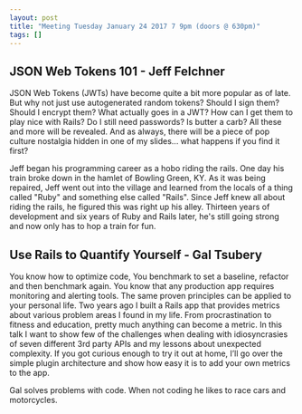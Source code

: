 ```yaml
---
layout: post
title: "Meeting Tuesday January 24 2017 7 9pm (doors @ 630pm)"
tags: []
---
```


## JSON Web Tokens 101 - Jeff Felchner

JSON Web Tokens (JWTs) have become quite a bit more popular as of late.  But why not just use autogenerated random tokens?  Should I sign them?  Should I encrypt them?  What actually goes in a JWT?  How can I get them to play nice with Rails? Do I still need passwords?  Is butter a carb?  All these and more will be revealed.  And as always, there will be a piece of pop culture nostalgia hidden in one of my slides... what happens if you find it first?

Jeff began his programming career as a hobo riding the rails. One day his train broke down in the hamlet of Bowling Green, KY. As it was being repaired, Jeff went out into the village and learned from the locals of a thing called "Ruby" and something else called "Rails". Since Jeff knew all about riding the rails, he figured this was right up his alley. Thirteen years of development and six years of Ruby and Rails later, he's still going strong and now only has to hop a train for fun.

## Use Rails to Quantify Yourself - Gal Tsubery

You know how to optimize code, You benchmark to set a baseline, refactor and then benchmark again. You know that any production app requires monitoring and alerting tools. The same proven principles can be applied to your personal life. Two years ago I built a Rails app that provides metrics about various problem areas I found in my life. From procrastination to fitness and education, pretty much anything can become a metric. In this talk I want to show few of the challenges when dealing with idiosyncrasies of seven different 3rd party APIs and my lessons about unexpected complexity. If you got curious enough to try it out at home, I’ll go over the simple plugin architecture and show how easy it is to add your own metrics to the app.

Gal solves problems with code. When not coding he likes to race cars and motorcycles.
